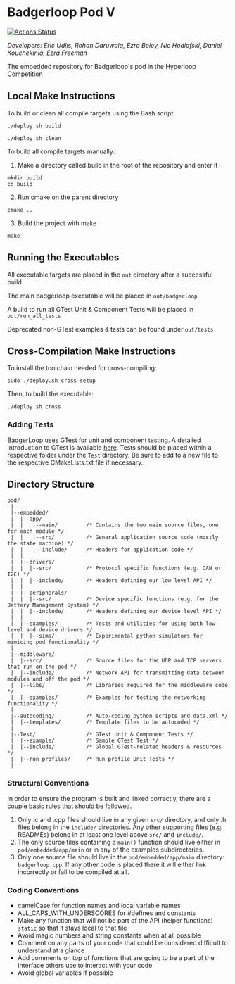# Badgerloop Pod V

[![Actions Status](https://github.com/badgerloop-software/pod-embedded/workflows/CI/badge.svg)](https://github.com/badgerloop-software/pod-embedded/actions)

*Developers: Eric Udlis, Rohan Daruwala, Ezra Boley, Nic Hodlofski, Daniel Kouchekinia, Ezra Freeman*

The embedded repository for Badgerloop's pod in the Hyperloop Competition

## Local Make Instructions

To build or clean all compile targets using the Bash script:

```
./deploy.sh build
```

```
./deploy.sh clean
```

To build all compile targets manually:

1) Make a directory called build in the root of the repository and enter it

```
mkdir build
cd build
```

2) Run cmake on the parent directory 

```
cmake ..
```

3) Build the project with make

```
make
```

## Running the Executables

All executable targets are placed in the `out` directory after a successful build.

The main badgerloop executable will be placed in `out/badgerloop`

A build to run all GTest Unit & Component Tests will be placed in `out/run_all_tests`

Deprecated non-GTest examples & tests can be found under `out/tests`

## Cross-Compilation Make Instructions

To install the toolchain needed for cross-compiling:

```
sudo ./deploy.sh cross-setup
```

Then, to build the executable:

```
./deploy.sh cross
```


### Adding Tests

BadgerLoop uses [GTest](https://github.com/google/googletest) for unit and component testing. A detailed introduction to GTest is available [here](https://github.com/google/googletest/blob/master/googletest/docs/primer.md). Tests should be placed within a respective folder under the `Test` directory. Be sure to add to a new file to the respective CMakeLists.txt file if necessary.

## Directory Structure
```
pod/
 |
 |--embedded/
 |  |--app/          
 |  |   |--main/         /* Contains the two main source files, one for each module */
 |  |   |--src/          /* General application source code (mostly the state machine) */
 |  |   |--include/      /* Headers for application code */
 |  |
 |  |--drivers/
 |  |  |--src/           /* Protocol specific functions (e.g. CAN or I2C) */
 |  |  |--include/       /* Headers defining our low level API */
 |  |
 |  |--peripherals/     
 |  |  |--src/           /* Device specific functions (e.g. for the Battery Management System) */
 |  |  |--include/       /* Headers defining our device level API */
 |  |
 |  |--examples/         /* Tests and utilities for using both low level and device drivers */
 |  |  |--sims/          /* Experimental python simulators for mimicing pod functionality */
 |  
 |--middleware/
 |  |--src/              /* Source files for the UDP and TCP servers that run on the pod */
 |  |--include/          /* Network API for transmitting data between modules and off the pod */
 |  |--libs/             /* Libraries required for the middleware code */
 |  |--examples/         /* Examples for testing the networking functionality */
 | 
 |--autocoding/          /* Auto-coding python scripts and data.xml */
 |  |--templates/        /* Template files to be autocoded */
 |
 |--Test/                /* GTest Unit & Component Tests */
 |  |--example/          /* Sample GTest Test */
 |  |--include/          /* Global GTest-related headers & resources */
 |  |--run_profiles/     /* Run profile Unit Tests */
 |
 ```
 
 ### Structural Conventions
 
 In order to ensure the program is built and linked correctly, there are a couple basic rules that should be followed. 
 
  1. Only .c and .cpp files should live in any given `src/` directory, and only .h files belong in the `include/` directories. Any other supporting files (e.g. READMEs) belong in at least one level above `src/` and `include/`. 
  2. The only source files containing a `main()` function should live either in `pod/embedded/app/main` or in any of the examples subdirectories. 
  3. Only one source file should live in the `pod/embedded/app/main` directory: `badgerloop.cpp`. If any other code is placed there it will either link incorrectly or fail to be compiled at all.
  
### Coding Conventions

- camelCase for function names and local variable names
- ALL_CAPS_WITH_UNDERSCORES for #defines and constants
- Make any function that will not be part of the API (helper functions) `static` so that it stays local to that file
- Avoid magic numbers and string constants when at all possible
- Comment on any parts of your code that could be considered difficult to understand at a glance
- Add comments on top of functions that are going to be a part of the interface others use to interact with your code
- Avoid global variables if possible
